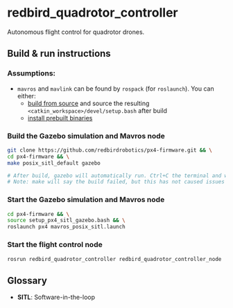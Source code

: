 # redbird_quadrotor_controller
Autonomous flight control for quadrotor drones.

## Build & run instructions
### Assumptions:
+ `mavros` and `mavlink` can be found by `rospack` (for `roslaunch`). You can either:
  + [build from source](https://github.com/mavlink/mavros/blob/master/mavros/README.md#source-installation) and source the resulting `<catkin_workspace>/devel/setup.bash` after build
  + [install prebuilt binaries](https://github.com/mavlink/mavros/blob/master/mavros/README.md#binary-installation-deb)

### Build the Gazebo simulation and Mavros node
```sh
git clone https://github.com/redbirdrobotics/px4-firmware.git && \
cd px4-firmware && \
make posix_sitl_default gazebo

# After build, gazebo will automatically run. Ctrl+C the terminal and wait for shutdown
# Note: make will say the build failed, but this has not caused issues this far. Probably ok to ignore.
```

### Start the Gazebo simulation and Mavros node
```sh
cd px4-firmware && \
source setup_px4_sitl_gazebo.bash && \
roslaunch px4 mavros_posix_sitl.launch
```

### Start the flight control node
```sh
rosrun redbird_quadrotor_controller redbird_quadrotor_controller_node
```


## Glossary
+ **SITL**: Software-in-the-loop
